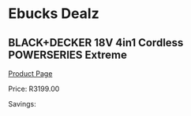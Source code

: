 
# Ebucks Dealz
## BLACK+DECKER 18V 4in1 Cordless POWERSERIES Extreme
[Product Page](https://www.ebucks.com/web/shop/productSelected.do?prodId=1069233163&catId=998409624)

Price: R3199.00

Savings: 


	